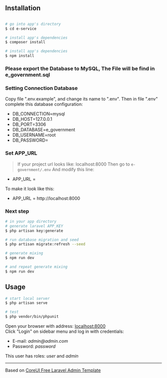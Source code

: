 ## Installation

``` bash

# go into app's directory
$ cd e-service

# install app's dependencies
$ composer install

# install app's dependencies
$ npm install

```

### Please export the Database to MySQL, The File will be find in e_government.sql

### Setting Connection Database

Copy file ".env.example", and change its name to ".env".
Then in file ".env" complete this database configuration:
* DB_CONNECTION=mysql
* DB_HOST=127.0.0.1
* DB_PORT=3306
* DB_DATABASE=e_government
* DB_USERNAME=root
* DB_PASSWORD=

### Set APP_URL

> If your project url looks like: localhost:8000 
Then go to `e-government/.env`
And modify this line:

* APP_URL = 

To make it look like this:

* APP_URL = http://localhost:8000


### Next step

``` bash
# in your app directory
# generate laravel APP_KEY
$ php artisan key:generate

# run database migration and seed
$ php artisan migrate:refresh --seed

# generate mixing
$ npm run dev

# and repeat generate mixing
$ npm run dev
```

## Usage

``` bash
# start local server
$ php artisan serve

# test
$ php vendor/bin/phpunit
```

Open your browser with address: [localhost:8000](localhost:8000)  
Click "Login" on sidebar menu and log in with credentials:

* E-mail: _admin@admin.com_
* Password: _password_

This user has roles: _user_ and _admin_

--- 

Based on [CoreUI Free Laravel Admin Template](https://github.com/coreui/coreui-free-laravel-admin-template)

